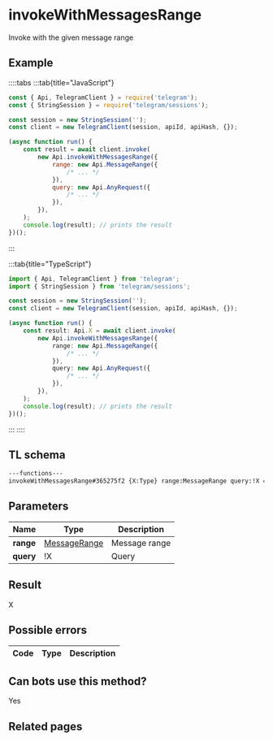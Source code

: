 # invokeWithMessagesRange

Invoke with the given message range

## Example

::::tabs
:::tab{title="JavaScript"}

```js
const { Api, TelegramClient } = require('telegram');
const { StringSession } = require('telegram/sessions');

const session = new StringSession('');
const client = new TelegramClient(session, apiId, apiHash, {});

(async function run() {
    const result = await client.invoke(
        new Api.invokeWithMessagesRange({
            range: new Api.MessageRange({
                /* ... */
            }),
            query: new Api.AnyRequest({
                /* ... */
            }),
        }),
    );
    console.log(result); // prints the result
})();
```

:::

:::tab{title="TypeScript"}

```ts
import { Api, TelegramClient } from 'telegram';
import { StringSession } from 'telegram/sessions';

const session = new StringSession('');
const client = new TelegramClient(session, apiId, apiHash, {});

(async function run() {
    const result: Api.X = await client.invoke(
        new Api.invokeWithMessagesRange({
            range: new Api.MessageRange({
                /* ... */
            }),
            query: new Api.AnyRequest({
                /* ... */
            }),
        }),
    );
    console.log(result); // prints the result
})();
```

:::
::::

## TL schema

```txt
---functions---
invokeWithMessagesRange#365275f2 {X:Type} range:MessageRange query:!X = X;
```

## Parameters

|   Name    | Type                                                        | Description   |
| :-------: | ----------------------------------------------------------- | ------------- |
| **range** | [MessageRange](https://core.telegram.org/type/MessageRange) | Message range |
| **query** | !X                                                          | Query         |

## Result

X

## Possible errors

| Code | Type | Description |
| :--: | ---- | ----------- |

## Can bots use this method?

Yes

## Related pages
